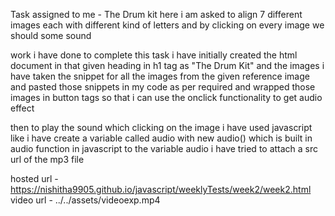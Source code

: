Task assigned to me - The Drum kit
here i am asked to align 7 different images each with different kind of letters
and by clicking on every image we should some sound 

work i have done to complete this task
i have initially created the html document in that given heading in h1 tag as "The Drum Kit"
and the images i have taken the snippet for all the images from the given reference image and pasted those snippets in my code as per required 
and wrapped those images in button tags so that i can use the onclick functionality to get audio effect

then to play the sound which clicking on the image i have used javascript 
like i have create a variable called audio with new audio() which is built in audio function in javascript
to the variable audio i have tried to attach a src url of the mp3 file 

hosted url - https://nishitha9905.github.io/javascript/weeklyTests/week2/week2.html
video url  - ../../assets/videoexp.mp4
